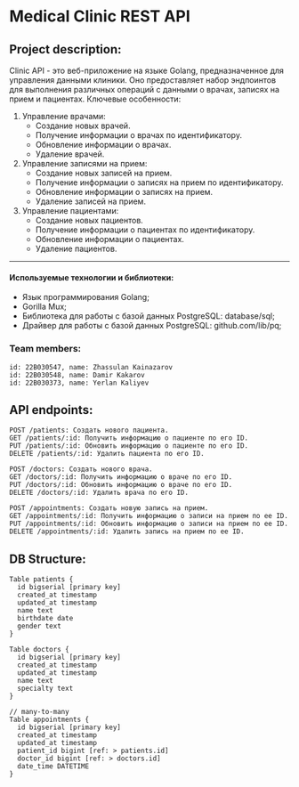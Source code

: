 # Medical Clinic REST API

## Project description:
Clinic API - это веб-приложение на языке Golang, предназначенное для управления данными клиники. Оно предоставляет набор эндпоинтов для выполнения различных операций с данными о врачах, записях на прием и пациентах.
Ключевые особенности: 
 1. Управление врачами:  
    * Создание новых врачей.  
    * Получение информации о врачах по идентификатору.  
    * Обновление информации о врачах.  
    * Удаление врачей.  
2. Управление записями на прием:  
    * Создание новых записей на прием.  
    * Получение информации о записях на прием по идентификатору.  
    * Обновление информации о записях на прием.  
    * Удаление записей на прием.  
3. Управление пациентами:  
    * Создание новых пациентов.  
    * Получение информации о пациентах по идентификатору.  
    * Обновление информации о пациентах.  
    * Удаление пациентов.  

---

####  Используемые технологии и библиотеки:  
  -  Язык программирования Golang; 
  -  Gorilla Mux;  
  -  Библиотека для работы с базой данных PostgreSQL: database/sql;  
  -  Драйвер для работы с базой данных PostgreSQL: github.com/lib/pq;  


### Team members:
```
id: 22B030547, name: Zhassulan Kainazarov
id: 22B030548, name: Damir Kakarov
id: 22B030373, name: Yerlan Kaliyev
```


## API endpoints:
```
POST /patients: Создать нового пациента.
GET /patients/:id: Получить информацию о пациенте по его ID.
PUT /patients/:id: Обновить информацию о пациенте по его ID.
DELETE /patients/:id: Удалить пациента по его ID.

POST /doctors: Создать нового врача.
GET /doctors/:id: Получить информацию о враче по его ID.
PUT /doctors/:id: Обновить информацию о враче по его ID.
DELETE /doctors/:id: Удалить врача по его ID.

POST /appointments: Создать новую запись на прием.
GET /appointments/:id: Получить информацию о записи на прием по ее ID.
PUT /appointments/:id: Обновить информацию о записи на прием по ее ID.
DELETE /appointments/:id: Удалить запись на прием по ее ID.
```

## DB Structure:
```
Table patients {
  id bigserial [primary key]
  created_at timestamp
  updated_at timestamp
  name text
  birthdate date
  gender text
}

Table doctors {
  id bigserial [primary key]
  created_at timestamp
  updated_at timestamp
  name text
  specialty text
}

// many-to-many
Table appointments {
  id bigserial [primary key]
  created_at timestamp
  updated_at timestamp
  patient_id bigint [ref: > patients.id]
  doctor_id bigint [ref: > doctors.id]
  date_time DATETIME
}
```